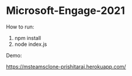 # Microsoft-Engage-2021

How to run:
1. npm install
2. node index.js


Demo:

https://msteamsclone-prishitaraj.herokuapp.com/
